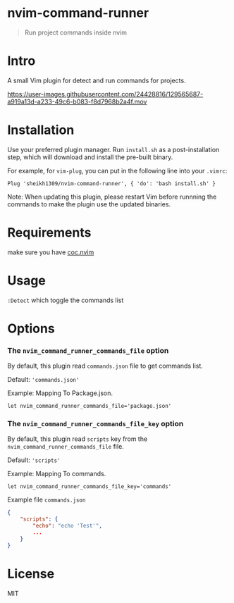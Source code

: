 # nvim-command-runner
> Run project commands inside nvim

# Intro
A small Vim plugin for detect and run commands for projects.



https://user-images.githubusercontent.com/24428816/129565687-a919a13d-a233-49c6-b083-f8d7968b2a4f.mov



# Installation
Use your preferred plugin manager. 
Run `install.sh` as a post-installation step, which will download and install the pre-built binary.

For example, for `vim-plug`, you can put in the following line into your `.vimrc`:
```vim
Plug 'sheikh1309/nvim-command-runner', { 'do': 'bash install.sh' }
```

Note: When updating this plugin, please restart Vim before runnning the commands to make the plugin use the updated binaries.


# Requirements
make sure you have [coc.nvim](https://github.com/neoclide/coc.nvim)


# Usage
`:Detect` which toggle the commands list

# Options
<a name='nvim_command_runner_commands_file'></a>
### The `nvim_command_runner_commands_file` option

By default, this plugin read `commands.json` file to get commands list.

Default: `'commands.json'`

Example: Mapping To Package.json.
```vim
let nvim_command_runner_commands_file='package.json'
```
<a name='nvim_command_runner_commands_file_key'></a>
### The `nvim_command_runner_commands_file_key` option

By default, this plugin read `scripts` key from the `nvim_command_runner_commands_file` file.

Default: `'scripts'`

Example: Mapping To commands.
```vim
let nvim_command_runner_commands_file_key='commands'
```
Example file `commands.json`
```json
{
    "scripts": {
        "echo": "echo 'Test'",
        ...
    }
}
```
# License
MIT 
